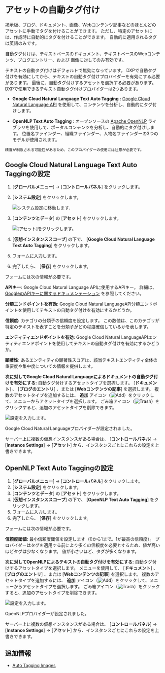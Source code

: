 # アセットの自動タグ付け

掲示板、ブログ、ドキュメント、画像、Webコンテンツ記事などのほとんどのアセットに手動でタグを付けることができます。 ただし、特定のアセットには、作成時に自動的にタグを付けることができます。 自動的に適用されるタグは英語のみです。

自動タグ付けは、テキストベースのドキュメント、テキストベースのWebコンテンツ、ブログエントリー、および [画像](./auto-tagging-images.md)に対してのみ有効です。

テキストの自動タグ付けはデフォルトで無効になっています。 DXPで自動タグ付けを有効にしてから、テキストの自動タグ付けプロバイダーを有効にする必要があります。 最後に、自動タグ付けするアセットを選択する必要があります。 DXPで使用できるテキスト自動タグ付けプロバイダーは2つあります。

  - **Google Cloud Natural Language Text Auto Tagging** : [Google Cloud Natural Language API](https://cloud.google.com/natural-language/) を使用して、コンテンツを分析し、自動的にタグ付けします。

  - **OpenNLP Text Auto Tagging** : オープンソースの [Apache OpenNLP](https://opennlp.apache.org/) ライブラリを使用して、ポータルコンテンツを分析し、自動的にタグ付けします。 位置名ファインダー、組織ファインダー、人物名ファインダーの3つのモデルが使用されます。

<!-- end list -->

```{tip}
精度が制限される可能性があるため、このプロバイダーの使用には注意が必要です。
```

<a name="google-cloud-natural-language-text-auto-taggingの設定" />

## Google Cloud Natural Language Text Auto Taggingの設定

1. [**グローバルメニュー**] → [**コントロールパネル**] をクリックします。

2. [**システム設定**] をクリックします。

    ![システム設定に移動します.](./auto-tagging-assets/images/01.png)

3. [**コンテンツとデータ**] の [**アセット**] をクリックします。

    ![ [アセット]をクリックします。](./auto-tagging-assets/images/02.png)

4. [**仮想インスタンススコープ**] の下で、 [**Google Cloud Natural Language Text Auto Tagging**] をクリックします。

5.  フォームに入力します。

6.  完了したら、 [**保存**] をクリックします。

フォームには次の情報が必要です。

**APIキー:** Google Cloud Natural Language APIに使用するAPIキー。 詳細は、 [GoogleのAPIキーに関するドキュメンテーション](https://cloud.google.com/docs/authentication/api-keys) を参照してください。

**分類エンドポイントを有効:** Google Cloud Natural LanguageAPI分類エンドポイントを使用してテキストの自動タグ付けを有効にするかどうか。

**信頼度:** カテゴリの分類子の信頼度を設定します。 この数値は、このカテゴリが特定のテキストを表すことを分類子がどの程度確信しているかを表します。

**エンティティエンドポイントを有効:** Google Cloud Natural LanguageAPIエンティティエンドポイントを使用してテキストの自動タグ付けを有効にするかどうか。

**顕著性:** あるエンティティの顕著性スコアは、該当テキストエンティティ全体の重要度や集中度についての情報を提供します。

**次に対してGoogle Cloud Natural Languageによるドキュメントの自動タグ付けを有効にする:** 自動タグ付けするアセットタイプを選択します。 [**ドキュメント**] 、 [**ブログのエントリ**] 、または [**Webコンテンツの記事**] を選択します。 複数のアセットタイプを追加するには、 **追加** アイコン（![Add](../../../images/icon-add.png)）をクリックして、メニューからアセットタイプを選択します。 ごみ箱アイコン（![Trash](../../../images/icon-trash.png)）をクリックすると、追加のアセットタイプを削除できます。

![設定を入力します。](./auto-tagging-assets/images/03.png)

Google Cloud Natural Languageプロバイダーが設定されました。

サーバー上に複数の仮想インスタンスがある場合は、 [**コントロールパネル**] → [**Instance Settings**] → [**アセット**] から、インスタンスごとにこれらの設定を上書きできます。

<a name="opennlp-text-auto-taggingの設定" />

## OpenNLP Text Auto Taggingの設定

1. [**グローバルメニュー**] → [**コントロールパネル**] をクリックします。
2. [**システム設定**] をクリックします。
3. [**コンテンツとデータ**] の [**アセット**] をクリックします。
4. [**仮想インスタンススコープ**] の下で、 [**OpenNLP Text Auto Tagging**] をクリックします。
5.  フォームに入力します。
6.  完了したら、 [**保存**] をクリックします。

フォームには次の情報が必要です。

**信頼度閾値:** 最小信頼度閾値を設定します（0から1まで。1が最高の信頼度）。 プロバイダーはタグを適用する前により多くの信頼度を必要とするため、値が高いほどタグは少なくなります。 値が小さいほど、タグが多くなります。

**次に対してOpenNLPによるテキストの自動タグ付けを有効にする:** 自動タグ付けするアセットタイプを選択します。 メニューを使用して、 [**ドキュメント**] 、 [**ブログのエントリ**] 、または [**Webコンテンツの記事**] を選択します。 複数のアセットタイプを追加するには、 **追加** アイコン（![Add](../../../images/icon-add.png)）をクリックして、メニューからアセットタイプを選択します。 ごみ箱アイコン（![Trash](../../../images/icon-trash.png)）をクリックすると、追加のアセットタイプを削除できます。

![設定を入力します。](./auto-tagging-assets/images/04.png)

OpenNLPプロバイダーが設定されました。

サーバー上に複数の仮想インスタンスがある場合は、 [**コントロールパネル**] → [**Instance Settings**] → [**アセット**] から、インスタンスごとにこれらの設定を上書きできます。

<a name="追加情報" />

## 追加情報

  - [Auto Tagging Images](./auto-tagging-images.md)
